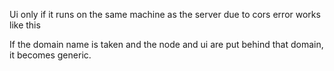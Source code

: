 Ui only if it runs on the same machine as the server due to cors error
works like this

If the domain name is taken and the node and ui are put behind that domain, it becomes generic.
